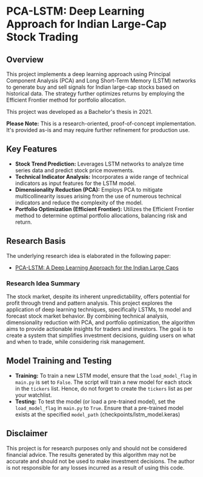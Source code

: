 # PCA-LSTM: Deep Learning Approach for Indian Large-Cap Stock Trading

## Overview

This project implements a deep learning approach using Principal Component Analysis (PCA) and Long Short-Term Memory (LSTM) networks to generate buy and sell signals for Indian large-cap stocks based on historical data. The strategy further optimizes returns by employing the Efficient Frontier method for portfolio allocation.

This project was developed as a Bachelor's thesis in 2021.

**Please Note:** This is a research-oriented, proof-of-concept implementation. It's provided as-is and may require further refinement for production use.

## Key Features

*   **Stock Trend Prediction:** Leverages LSTM networks to analyze time series data and predict stock price movements.
*   **Technical Indicator Analysis:** Incorporates a wide range of technical indicators as input features for the LSTM model.
*   **Dimensionality Reduction (PCA):** Employs PCA to mitigate multicollinearity issues arising from the use of numerous technical indicators and reduce the complexity of the model.
*   **Portfolio Optimization (Efficient Frontier):** Utilizes the Efficient Frontier method to determine optimal portfolio allocations, balancing risk and return.

## Research Basis

The underlying research idea is elaborated in the following paper:

*   [PCA-LSTM: A Deep Learning Approach for the Indian Large Caps](https://ieeexplore.ieee.org/document/9824697)

### Research Idea Summary

The stock market, despite its inherent unpredictability, offers potential for profit through trend and pattern analysis. This project explores the application of deep learning techniques, specifically LSTMs, to model and forecast stock market behavior. By combining technical analysis, dimensionality reduction with PCA, and portfolio optimization, the algorithm aims to provide actionable insights for traders and investors. The goal is to create a system that simplifies investment decisions, guiding users on what and when to trade, while considering risk management.


## Model Training and Testing

*   **Training:** To train a new LSTM model, ensure that the `load_model_flag` in `main.py` is set to `False`.  The script will train a new model for each stock in the `tickers` list. Hence, do not forget to create the `tickers` list as per your watchlist.
*   **Testing:** To test the model (or load a pre-trained model), set the `load_model_flag` in `main.py` to `True`.  Ensure that a pre-trained model exists at the specified `model_path` (checkpoints/lstm_model.keras)

## Disclaimer

This project is for research purposes only and should not be considered financial advice. The results generated by this algorithm may not be accurate and should not be used to make investment decisions. The author is not responsible for any losses incurred as a result of using this code.
